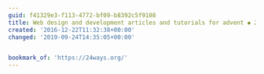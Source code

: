 ```yaml
---
guid: f41329e3-f113-4772-bf09-b8392c5f9108
title: Web design and development articles and tutorials for advent ◆ 24 ways
created: '2016-12-22T11:32:38+00:00'
changed: '2019-09-24T14:35:05+00:00'


bookmark_of: 'https://24ways.org/'
---
```




